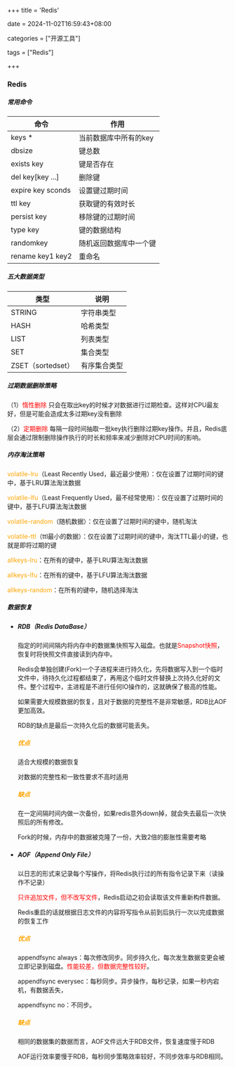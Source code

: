 +++
title = 'Redis'

date = 2024-11-02T16:59:43+08:00

categories = ["开源工具"]

tags = ["Redis"]

+++



### Redis



#####  常用命令

| 命令              | 作用                   |
| ----------------- | ---------------------- |
| keys *            | 当前数据库中所有的key  |
| dbsize            | 键总数                 |
| exists key        | 键是否存在             |
| del key[key ...]  | 删除键                 |
| expire key sconds | 设置键过期时间         |
| ttl key           | 获取键的有效时长       |
| persist key       | 移除键的过期时间       |
| type key          | 键的数据结构           |
| randomkey         | 随机返回数据库中一个键 |
| rename key1  key2 | 重命名                 |



##### 五大数据类型

| 类型              | 说明         |
| ----------------- | ------------ |
| STRING            | 字符串类型   |
| HASH              | 哈希类型     |
| LIST              | 列表类型     |
| SET               | 集合类型     |
| ZSET（sortedset） | 有序集合类型 |





##### 过期数据删除策略

（1）<font color='red'>惰性删除</font> 只会在取出key的时候才对数据进行过期检查。这样对CPU最友好，但是可能会造成太多过期key没有删除

（2）<font color='red'>定期删除</font> 每隔一段时间抽取一批key执行删除过期key操作。并且，Redis底层会通过限制删除操作执行的时长和频率来减少删除对CPU时间的影响。





##### 内存淘汰策略

<font color='orange'>volatile-lru</font>（Least Recently Used，最近最少使用）：仅在设置了过期时间的键中，基于LRU算法淘汰数据

<font color='orange'>volatile-lfu</font>（Least Frequently Used，最不经常使用）：仅在设置了过期时间的键中，基于LFU算法淘汰数据

<font color='orange'>volatile-random</font>（随机数据）：仅在设置了过期时间的键中，随机淘汰

<font color='orange'>volatile-ttl</font>（ttl最小的数据）：仅在设置了过期时间的键中，淘汰TTL最小的键，也就是即将过期的键

<font color='orange'>allkeys-lru</font>：在所有的键中，基于LRU算法淘汰数据

<font color='orange'>allkeys-lfu</font>：在所有的键中，基于LFU算法淘汰数据

<font color='orange'>allkeys-random</font>：在所有的键中，随机选择淘汰





##### 数据恢复

- ##### RDB（Redis DataBase）

  指定的时间间隔内将内存中的数据集快照写入磁盘。也就是<font color='red'>Snapshot快照</font>，恢复时将快照文件直接读到内存中。

  Redis会单独创建(Fork)一个子进程来进行持久化，先将数据写入到一个临时文件中，待持久化过程都结束了，再用这个临时文件替换上次持久化好的文件。整个过程中，主进程是不进行任何IO操作的，这就确保了极高的性能。

  如果需要大规模数据的恢复，且对于数据的完整性不是非常敏感，RDB比AOF更加高效。

  RDB的缺点是最后一次持久化后的数据可能丢失。

  ##### <font color='orange'>优点</font>

  适合大规模的数据恢复

  对数据的完整性和一致性要求不高时适用

  ##### <font color='orange'>缺点</font>

  在一定间隔时间内做一次备份，如果redis意外down掉，就会失去最后一次快照后的所有修改。

  Fork的时候，内存中的数据被克隆了一份，大致2倍的膨胀性需要考略

  

- ##### AOF（Append Only File）

  以日志的形式来记录每个写操作，将Redis执行过的所有指令记录下来（读操作不记录）

  <font color='red'>只许追加文件，但不改写文件</font>，Redis启动之初会读取该文件重新构件数据。

  Redis重启的话就根据日志文件的内容将写指令从前到后执行一次以完成数据的恢复工作

  ##### <font color='orange'>优点</font>

  appendfsync always：每次修改同步。同步持久化，每次发生数据变更会被立即记录到磁盘。<font color='red'>性能较差，但数据完整性较好</font>。

  appendfsync everysec：每秒同步。异步操作，每秒记录，如果一秒内宕机，有数据丢失，

  appendfsync no：不同步。

  ##### <font color='orange'>缺点</font>

  相同的数据集的数据而言，AOF文件远大于RDB文件，恢复速度慢于RDB

  AOF运行效率要慢于RDB，每秒同步策略效率较好，不同步效率与RDB相同。

  



